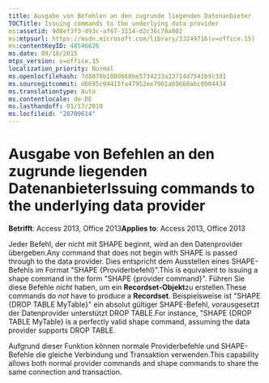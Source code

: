 ```yaml
---
title: Ausgabe von Befehlen an den zugrunde liegenden Datenanbieter
TOCTitle: Issuing commands to the underlying data provider
ms:assetid: 9d8ef3f3-d93c-af67-3114-d2c36c78a802
ms:mtpsurl: https://msdn.microsoft.com/library/JJ249716(v=office.15)
ms:contentKeyID: 48546626
ms.date: 09/18/2015
mtps_version: v=office.15
localization_priority: Normal
ms.openlocfilehash: 7d8876b180d668be5734233a33714d7541b9c3d1
ms.sourcegitcommit: d6695c94415fa47952ee7961a69660abc0904434
ms.translationtype: Auto
ms.contentlocale: de-DE
ms.lasthandoff: 01/17/2019
ms.locfileid: "28709614"
---
```

# <a name="issuing-commands-to-the-underlying-data-provider"></a><span data-ttu-id="565ef-102">Ausgabe von Befehlen an den zugrunde liegenden Datenanbieter</span><span class="sxs-lookup"><span data-stu-id="565ef-102">Issuing commands to the underlying data provider</span></span>

<span data-ttu-id="565ef-103">**Betrifft**: Access 2013, Office 2013</span><span class="sxs-lookup"><span data-stu-id="565ef-103">**Applies to**: Access 2013, Office 2013</span></span>

<span data-ttu-id="565ef-104">Jeder Befehl, der nicht mit SHAPE beginnt, wird an den Datenprovider übergeben.</span><span class="sxs-lookup"><span data-stu-id="565ef-104">Any command that does not begin with SHAPE is passed through to the data provider.</span></span> <span data-ttu-id="565ef-105">Dies entspricht dem Ausstellen eines SHAPE-Befehls im Format "SHAPE {Providerbefehl}".</span><span class="sxs-lookup"><span data-stu-id="565ef-105">This is equivalent to issuing a shape command in the form "SHAPE {provider command}".</span></span> <span data-ttu-id="565ef-106">Führen Sie diese Befehle *nicht* haben, um ein **Recordset-Objekt**zu erstellen.</span><span class="sxs-lookup"><span data-stu-id="565ef-106">These commands do *not* have to produce a **Recordset**.</span></span> <span data-ttu-id="565ef-107">Beispielsweise ist "SHAPE {DROP TABLE MyTable}" ein absolut gültiger SHAPE-Befehl, vorausgesetzt der Datenprovider unterstützt DROP TABLE.</span><span class="sxs-lookup"><span data-stu-id="565ef-107">For instance, "SHAPE {DROP TABLE MyTable} is a perfectly valid shape command, assuming the data provider supports DROP TABLE.</span></span>

<span data-ttu-id="565ef-108">Aufgrund dieser Funktion können normale Providerbefehle und SHAPE-Befehle die gleiche Verbindung und Transaktion verwenden.</span><span class="sxs-lookup"><span data-stu-id="565ef-108">This capability allows both normal provider commands and shape commands to share the same connection and transaction.</span></span>

